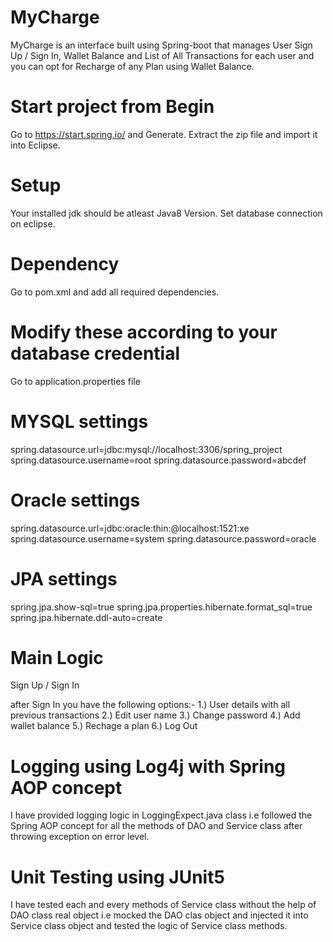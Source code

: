 # MyCharge
MyCharge is an interface built using Spring-boot that manages User Sign Up / Sign In, Wallet Balance and List of All Transactions for each user and you can opt for Recharge of any Plan using Wallet Balance. 

# Start project from Begin
Go to https://start.spring.io/ and Generate.
Extract the zip file and import it into Eclipse.

# Setup
Your installed jdk should be atleast Java8 Version.
Set database connection on eclipse.

# Dependency
Go to pom.xml and add all required dependencies.

# Modify these according to your database credential
Go to application.properties file

# MYSQL settings
spring.datasource.url=jdbc:mysql://localhost:3306/spring_project
spring.datasource.username=root
spring.datasource.password=abcdef

# Oracle settings
spring.datasource.url=jdbc:oracle:thin:@localhost:1521:xe
spring.datasource.username=system
spring.datasource.password=oracle

# JPA settings
spring.jpa.show-sql=true
spring.jpa.properties.hibernate.format_sql=true
spring.jpa.hibernate.ddl-auto=create

# Main Logic

Sign Up / Sign In

after Sign In you have the following options:-
1.) User details with all previous transactions
2.) Edit user name
3.) Change password
4.) Add wallet balance
5.) Rechage a plan
6.) Log Out

# Logging using Log4j with Spring AOP concept
I have provided logging logic in LoggingExpect.java class i.e followed the Spring AOP concept for all the methods of DAO and Service class after throwing exception on error level.

# Unit Testing using JUnit5
I have tested each and every methods of Service class without the help of DAO class real object i.e mocked the DAO clas object and injected it into Service class object and tested the logic of Service class methods.


